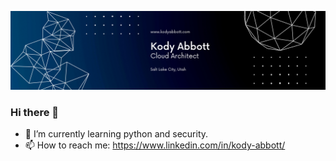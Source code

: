 ![Kody Abbott](https://github.com/kodyabbott/kodyabbott/blob/main/kodyabbottheader.png)

### Hi there 👋

- 🌱  I’m currently learning python and security.
- 📫  How to reach me: https://www.linkedin.com/in/kody-abbott/

<!--
**kodyabbott/kodyabbott** is a ✨ _special_ ✨ repository because its `README.md` (this file) appears on your GitHub profile.
Here are some ideas to get you started:
- 🔭 I’m currently working on ...
- 🌱 I’m currently learning ...
- 👯 I’m looking to collaborate on ...
- 🤔 I’m looking for help with ...
- 💬 Ask me about ...
- 📫 How to reach me: ...
- 😄 Pronouns: ...
- ⚡ Fun fact: ...
-->
